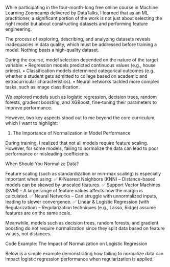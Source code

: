 While participating in the four-month-long free online course in Machine Learning Zoomcamp delivered by DataTalks, I learned that as an ML practitioner, a significant portion of the work is not just about selecting the right model but about constructing datasets and performing feature engineering.

The process of exploring, describing, and analyzing datasets reveals inadequacies in data quality, which must be addressed before training a model. Nothing beats a high-quality dataset.

During the course, model selection depended on the nature of the target variable:
	•	Regression models predicted continuous values (e.g., house prices).
	•	Classification models determined categorical outcomes (e.g., whether a student gets admitted to college based on academic and extracurricular characteristics).
	•	Neural networks tackled more complex tasks, such as image classification.

We explored models such as logistic regression, decision trees, random forests, gradient boosting, and XGBoost, fine-tuning their parameters to improve performance.

However, two key aspects stood out to me beyond the core curriculum, which I want to highlight:

1. The Importance of Normalization in Model Performance

During training, I realized that not all models require feature scaling. However, for some models, failing to normalize the data can lead to poor performance or misleading coefficients.

When Should You Normalize Data?

Feature scaling (such as standardization or min-max scaling) is especially important when using:
✅ K-Nearest Neighbors (KNN) – Distance-based models can be skewed by unscaled features.
✅ Support Vector Machines (SVM) – A large range of feature values affects how the margin is calculated.
✅ Neural Networks – Can struggle with unnormalized inputs, leading to slower convergence.
✅ Linear & Logistic Regression (with Regularization) – Regularization techniques (e.g., Lasso, Ridge) assume features are on the same scale.

Meanwhile, models such as decision trees, random forests, and gradient boosting do not require normalization since they split data based on feature values, not distances.

Code Example: The Impact of Normalization on Logistic Regression

Below is a simple example demonstrating how failing to normalize data can impact logistic regression performance when regularization is applied.

